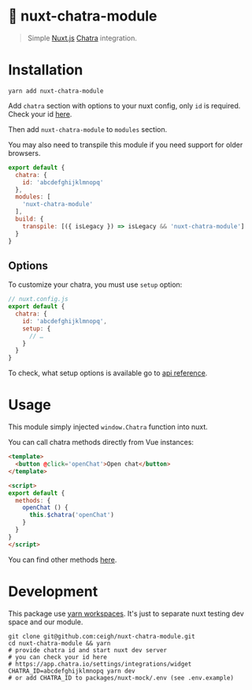 # 💬 nuxt-chatra-module

> Simple [Nuxt.js](https://nuxtjs.org) [Chatra](https://chatra.com) integration.

# Installation

`yarn add nuxt-chatra-module`

Add `chatra` section with options to your nuxt config,
only `id` is required.
Check your id [here](https://app.chatra.io/settings/integrations/widget).

Then add `nuxt-chatra-module` to `modules` section.

You may also need to transpile this module if
you need support for older browsers.

```js
export default {
  chatra: {
    id: 'abcdefghijklmnopq'
  },
  modules: [
    'nuxt-chatra-module'
  ],
  build: {
    transpile: [({ isLegacy }) => isLegacy && 'nuxt-chatra-module']
  }
}
```

## Options

To customize your chatra, you must use `setup` option:

```js
// nuxt.config.js
export default {
  chatra: {
    id: 'abcdefghijklmnopq',
    setup: {
      // …
    }
  }
}
```

To check, what setup options is available go to [api reference](https://chatra.com/help/api/#settings).

# Usage

This module simply injected `window.Chatra` function into nuxt.

You can call chatra methods directly from Vue instances:
```html
<template>
  <button @click='openChat'>Open chat</button>
</template>

<script>
export default {
  methods: {
    openChat () {
      this.$chatra('openChat')
    }
  }
}
</script>
```

You can find other methods [here](https://chatra.com/help/api/#methods).

# Development

This package use [yarn workspaces](https://classic.yarnpkg.com/en/docs/workspaces).
It's just to separate nuxt testing dev space and our module.

```shell
git clone git@github.com:ceigh/nuxt-chatra-module.git
cd nuxt-chatra-module && yarn
# provide chatra id and start nuxt dev server
# you can check your id here
# https://app.chatra.io/settings/integrations/widget
CHATRA_ID=abcdefghijklmnopq yarn dev
# or add CHATRA_ID to packages/nuxt-mock/.env (see .env.example)
```
